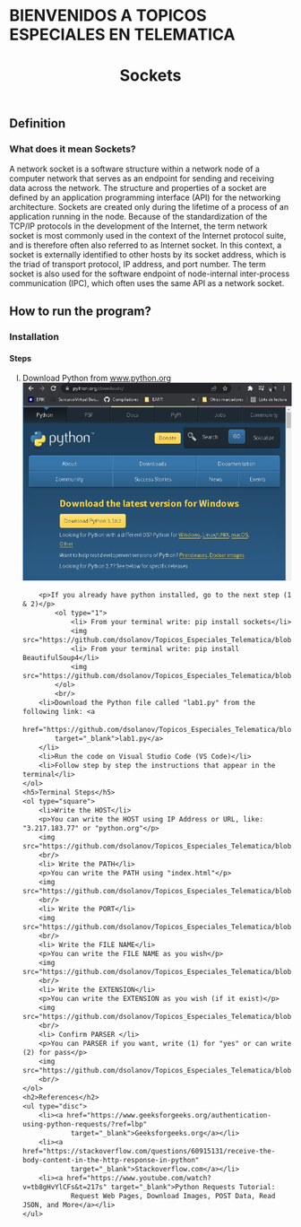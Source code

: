 # BIENVENIDOS A TOPICOS ESPECIALES EN TELEMATICA

<!DOCTYPE html>
<html lang="es">
<head>
    <meta charset="UTF-8">
</head>
<body>
    <header>
        <h1>Sockets</h1>
    </header>
    <h2>Definition</h2>
    <h3>What does it mean Sockets?</h3>
    <p>A network socket is a software structure within a network node of a computer network that serves as an endpoint
        for sending and receiving data across the network. The structure and properties of a socket are defined by an
        application programming interface (API) for the networking architecture. Sockets are created only during the
        lifetime of a process of an application running in the node.
        Because of the standardization of the TCP/IP protocols in the development of the Internet, the term network
        socket is most commonly used in the context of the Internet protocol suite, and is therefore often also referred
        to as Internet socket. In this context, a socket is externally identified to other hosts by its socket address,
        which is the triad of transport protocol, IP address, and port number.
        The term socket is also used for the software endpoint of node-internal inter-process communication (IPC), which
        often uses the same API as a network socket.
    </p>
    <h2>How to run the program?</h2>
    <h3>Installation</h3>
    <h4>Steps</h4>
    <ol type="I">
        <li>Download Python from <a href="https://www.python.org/downloads/" target="_blank">www.python.org</a></li>
        <img src="https://github.com/dsolanov/Topicos_Especiales_Telematica/blob/main/img/7_Python.png">

        <p>If you already have python installed, go to the next step (1 & 2)</p>
            <ol type="1">
                <li> From your terminal write: pip install sockets</li>
                <img src="https://github.com/dsolanov/Topicos_Especiales_Telematica/blob/main/img/8_Sockets.png">
                <li> From your terminal write: pip install BeautifulSoup4</li>
                <img src="https://github.com/dsolanov/Topicos_Especiales_Telematica/blob/main/img/9_Bs4.png">
            </ol>
            <br/>
        <li>Download the Python file called "lab1.py" from the following link: <a
            href="https://github.com/dsolanov/Topicos_Especiales_Telematica/blob/main/lab1.py"
            target="_blank">lab1.py</a>
        </li>
        <li>Run the code on Visual Studio Code (VS Code)</li>
        <li>Follow step by step the instructions that appear in the terminal</li>
    </ol>
    <h5>Terminal Steps</h5>
    <ol type="square"> 
        <li>Write the HOST</li>
        <p>You can write the HOST using IP Address or URL, like: "3.217.183.77" or "python.org"</p>
        <img src="https://github.com/dsolanov/Topicos_Especiales_Telematica/blob/main/img/1_HOST.png">
        <br/>
        <li> Write the PATH</li>
        <p>You can write the PATH using "index.html"</p>
        <img src="https://github.com/dsolanov/Topicos_Especiales_Telematica/blob/main/img/2_PATH.png">
        <br/>
        <li> Write the PORT</li>
        <img src="https://github.com/dsolanov/Topicos_Especiales_Telematica/blob/main/img/3_PORT.png">
        <br/>
        <li> Write the FILE NAME</li>
        <p>You can write the FILE NAME as you wish</p>
        <img src="https://github.com/dsolanov/Topicos_Especiales_Telematica/blob/main/img/4_FileName.png">
        <br/>
        <li> Write the EXTENSION</li>
        <p>You can write the EXTENSION as you wish (if it exist)</p>
        <img src="https://github.com/dsolanov/Topicos_Especiales_Telematica/blob/main/img/5_EXTENSION.png">
        <br/>
        <li> Confirm PARSER </li>
        <p>You can PARSER if you want, write (1) for "yes" or can write (2) for pass</p>
        <img src="https://github.com/dsolanov/Topicos_Especiales_Telematica/blob/main/img/6_PARSER.png">
        <br/>
    </ol>
    <h2>References</h2>
    <ul type="disc">
        <li><a href="https://www.geeksforgeeks.org/authentication-using-python-requests/?ref=lbp"
                target="_blank">Geeksforgeeks.org</a></li>
        <li><a href="https://stackoverflow.com/questions/60915131/receive-the-body-content-in-the-http-response-in-python"
                target="_blank">Stackoverflow.com</a></li>
        <li><a href="https://www.youtube.com/watch?v=tb8gHvYlCFs&t=217s" target="_blank">Python Requests Tutorial:
                Request Web Pages, Download Images, POST Data, Read JSON, and More</a></li>
    </ul>
</body>
</html>
